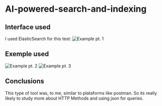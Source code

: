 # AI-powered-search-and-indexing
## Interface used
I used ElasticSearch for this test:
![Example pt. 1](./example1.jpg "Example pt. 1")

## Exemple used
![Example pt. 2](./example2.jpg "Example pt. 2")
![Example pt. 3](./example3.jpg "Example pt. 3")


## Conclusions
This type of tool was, to me, similar to plataforms like postman.
So its really likely to study more about HTTP Methods and using json for queries.